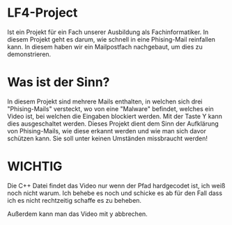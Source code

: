 # LF4-Project
Ist ein Projekt für ein Fach unserer Ausbildung als Fachinformatiker. In diesem Projekt geht es darum, wie schnell in eine Phising-Mail reinfallen kann. In diesem haben wir ein Mailpostfach nachgebaut, um dies zu demonstrieren. 

# Was ist der Sinn?
In diesem Projekt sind mehrere Mails enthalten, in welchen sich drei "Phising-Mails" versteckt, wo von eine "Malware" befindet, welches ein Video ist, bei welchen die Eingaben blockiert werden. Mit der Taste Y kann dies ausgeschaltet werden.
Dieses Projekt dient dem Sinn der Aufklärung von Phising-Mails, wie diese erkannt werden und wie man sich davor schützen kann. Sie soll unter keinen Umständen missbraucht werden!

# WICHTIG
Die C++ Datei findet das Video nur wenn der Pfad hardgecodet ist, ich weiß noch nicht warum.
Ich behebe es noch und schicke es ab für den Fall dass ich es nicht rechtzeitig schaffe es zu beheben.

Außerdem kann man das Video mit y abbrechen.
